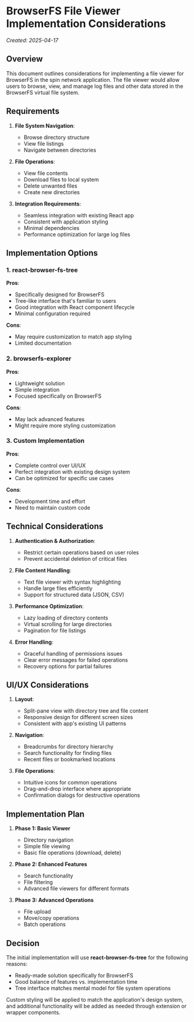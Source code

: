 # BrowserFS File Viewer Implementation Considerations

*Created: 2025-04-17*

## Overview

This document outlines considerations for implementing a file viewer for BrowserFS in the spin network application. The file viewer would allow users to browse, view, and manage log files and other data stored in the BrowserFS virtual file system.

## Requirements

1. **File System Navigation**:
   - Browse directory structure
   - View file listings
   - Navigate between directories

2. **File Operations**:
   - View file contents
   - Download files to local system
   - Delete unwanted files
   - Create new directories

3. **Integration Requirements**:
   - Seamless integration with existing React app
   - Consistent with application styling
   - Minimal dependencies
   - Performance optimization for large log files

## Implementation Options

### 1. react-browser-fs-tree

**Pros**:
- Specifically designed for BrowserFS
- Tree-like interface that's familiar to users
- Good integration with React component lifecycle
- Minimal configuration required

**Cons**:
- May require customization to match app styling
- Limited documentation

### 2. browserfs-explorer

**Pros**:
- Lightweight solution
- Simple integration
- Focused specifically on BrowserFS

**Cons**:
- May lack advanced features
- Might require more styling customization

### 3. Custom Implementation

**Pros**:
- Complete control over UI/UX
- Perfect integration with existing design system
- Can be optimized for specific use cases

**Cons**:
- Development time and effort
- Need to maintain custom code

## Technical Considerations

1. **Authentication & Authorization**:
   - Restrict certain operations based on user roles
   - Prevent accidental deletion of critical files

2. **File Content Handling**:
   - Text file viewer with syntax highlighting
   - Handle large files efficiently
   - Support for structured data (JSON, CSV)

3. **Performance Optimization**:
   - Lazy loading of directory contents
   - Virtual scrolling for large directories
   - Pagination for file listings

4. **Error Handling**:
   - Graceful handling of permissions issues
   - Clear error messages for failed operations
   - Recovery options for partial failures

## UI/UX Considerations

1. **Layout**:
   - Split-pane view with directory tree and file content
   - Responsive design for different screen sizes
   - Consistent with app's existing UI patterns

2. **Navigation**:
   - Breadcrumbs for directory hierarchy
   - Search functionality for finding files
   - Recent files or bookmarked locations

3. **File Operations**:
   - Intuitive icons for common operations
   - Drag-and-drop interface where appropriate
   - Confirmation dialogs for destructive operations

## Implementation Plan

1. **Phase 1: Basic Viewer**
   - Directory navigation
   - Simple file viewing
   - Basic file operations (download, delete)

2. **Phase 2: Enhanced Features**
   - Search functionality
   - File filtering
   - Advanced file viewers for different formats

3. **Phase 3: Advanced Operations**
   - File upload
   - Move/copy operations
   - Batch operations

## Decision

The initial implementation will use **react-browser-fs-tree** for the following reasons:
- Ready-made solution specifically for BrowserFS
- Good balance of features vs. implementation time
- Tree interface matches mental model for file system operations

Custom styling will be applied to match the application's design system, and additional functionality will be added as needed through extension or wrapper components.
